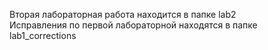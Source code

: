 Вторая лабораторная работа находится в папке lab2  
Исправления по первой лабораторной находятся в папке lab1_corrections

